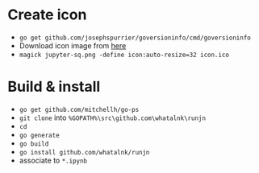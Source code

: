 # Create icon
* `go get github.com/josephspurrier/goversioninfo/cmd/goversioninfo`
* Download icon image from [here](https://github.com/jupyter/design/raw/master/logo/png-1x/jupyter-sq.png)
* `magick jupyter-sq.png -define icon:auto-resize=32 icon.ico`

# Build & install
* `go get github.com/mitchellh/go-ps`
* `git clone` into `%GOPATH%\src\github.com\whatalnk\runjn`
* `cd`
* `go generate`
* `go build`
* `go install github.com/whatalnk/runjn`
* associate to `*.ipynb`